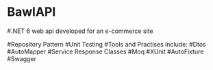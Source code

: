 # BawlAPI

#.NET 6 web api developed for an e-commerce site

#Repository Pattern
#Unit Testing
#Tools and Practises include:
#Dtos
#AutoMapper
#Service Response Classes
#Moq
#XUnit
#AutoFixture
#Swagger
